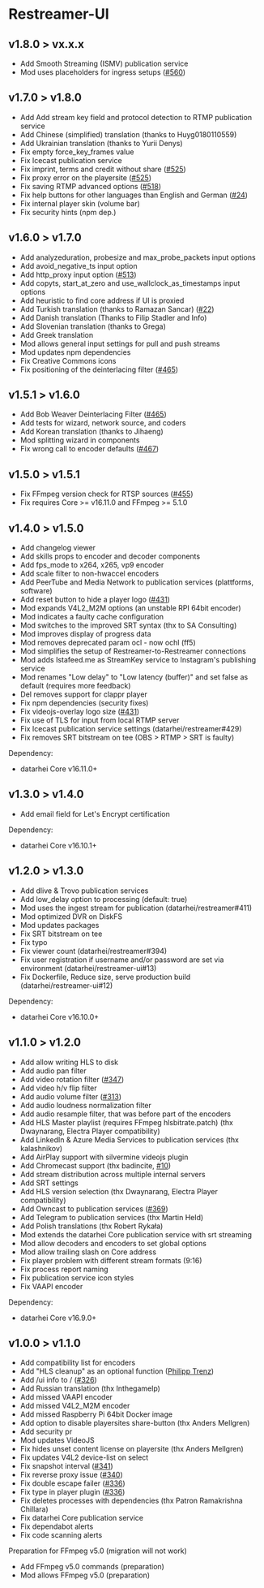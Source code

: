# Restreamer-UI

## v1.8.0 > vx.x.x

-   Add Smooth Streaming (ISMV) publication service
-   Mod uses placeholders for ingress setups ([#560](https://github.com/datarhei/restreamer-ui/issues/560))

## v1.7.0 > v1.8.0

-   Add Add stream key field and protocol detection to RTMP publication service
-   Add Chinese (simplified) translation (thanks to Huyg0180110559)
-   Add Ukrainian translation (thanks to Yurii Denys)
-   Fix empty force_key_frames value
-   Fix Icecast publication service
-   Fix imprint, terms and credit without share ([#525](https://github.com/datarhei/restreamer/issues/529))
-   Fix proxy error on the playersite ([#525](https://github.com/datarhei/restreamer/issues/525))
-   Fix saving RTMP advanced options ([#518](https://github.com/datarhei/restreamer/issues/518))
-   Fix help buttons for other languages than English and German ([#24](https://github.com/datarhei/restreamer-ui/issues/24))
-   Fix internal player skin (volume bar)
-   Fix security hints (npm dep.)

## v1.6.0 > v1.7.0

-   Add analyzeduration, probesize and max_probe_packets input options
-   Add avoid_negative_ts input option
-   Add http_proxy input option ([#513](https://github.com/datarhei/restreamer/issues/513))
-   Add copyts, start_at_zero and use_wallclock_as_timestamps input options
-   Add heuristic to find core address if UI is proxied
-   Add Turkish translation (thanks to Ramazan Sancar) ([#22](https://github.com/datarhei/restreamer-ui/issues/22))
-   Add Danish translation (Thanks to Filip Stadler and Info)
-   Add Slovenian translation (thanks to Grega)
-   Add Greek translation
-   Mod allows general input settings for pull and push streams
-   Mod updates npm dependencies
-   Fix Creative Commons icons
-   Fix positioning of the deinterlacing filter ([#465](https://github.com/datarhei/restreamer/issues/465))

## v1.5.1 > v1.6.0

-   Add Bob Weaver Deinterlacing Filter ([#465](https://github.com/datarhei/restreamer/issues/465))
-   Add tests for wizard, network source, and coders
-   Add Korean translation (thanks to Jihaeng)
-   Mod splitting wizard in components
-   Fix wrong call to encoder defaults ([#467](https://github.com/datarhei/restreamer/issues/467))

## v1.5.0 > v1.5.1

-   Fix FFmpeg version check for RTSP sources ([#455](https://github.com/datarhei/restreamer/issues/455))
-   Fix requires Core >= v16.11.0 and FFmpeg >= 5.1.0

## v1.4.0 > v1.5.0

-   Add changelog viewer
-   Add skills props to encoder and decoder components
-   Add fps_mode to x264, x265, vp9 encoder
-   Add scale filter to non-hwaccel encoders
-   Add PeerTube and Media Network to publication services (plattforms, software)
-   Add reset button to hide a player logo ([#431](https://github.com/datarhei/restreamer/issues/431))
-   Mod expands V4L2_M2M options (an unstable RPI 64bit encoder)
-   Mod indicates a faulty cache configuration
-   Mod switches to the improved SRT syntax (thx to SA Consulting)
-   Mod improves display of progress data
-   Mod removes deprecated param ocl - now ochl (ff5)
-   Mod simplifies the setup of Restreamer-to-Restreamer connections
-   Mod adds Istafeed.me as StreamKey service to Instagram's publishing service
-   Mod renames "Low delay" to "Low latency (buffer)" and set false as default (requires more feedback)
-   Del removes support for clappr player
-   Fix npm dependencies (security fixes)
-   Fix videojs-overlay logo size ([#431](https://github.com/datarhei/restreamer/issues/431))
-   Fix use of TLS for input from local RTMP server
-   Fix Icecast publication service settings (datarhei/restreamer#429)
-   Fix removes SRT bitstream on tee (OBS > RTMP > SRT is faulty)

Dependency:

-   datarhei Core v16.11.0+

## v1.3.0 > v1.4.0

-   Add email field for Let's Encrypt certification

Dependency:

-   datarhei Core v16.10.1+

## v1.2.0 > v1.3.0

-   Add dlive & Trovo publication services
-   Add low_delay option to processing (default: true)
-   Mod uses the ingest stream for publication (datarhei/restreamer#411)
-   Mod optimized DVR on DiskFS
-   Mod updates packages
-   Fix SRT bitstream on tee
-   Fix typo
-   Fix viewer count (datarhei/restreamer#394)
-   Fix user registration if username and/or password are set via environment (datarhei/restreamer-ui#13)
-   Fix Dockerfile, Reduce size, serve production build (datarhei/restreamer-ui#12)

Dependency:

-   datarhei Core v16.10.0+

## v1.1.0 > v1.2.0

-   Add allow writing HLS to disk
-   Add audio pan filter
-   Add video rotation filter ([#347](https://github.com/datarhei/restreamer/discussions/347))
-   Add video h/v flip filter
-   Add audio volume filter ([#313](https://github.com/datarhei/restreamer/issues/313))
-   Add audio loudness normalization filter
-   Add audio resample filter, that was before part of the encoders
-   Add HLS Master playlist (requires FFmpeg hlsbitrate.patch) (thx Dwaynarang, Electra Player compatibility)
-   Add LinkedIn & Azure Media Services to publication services (thx kalashnikov)
-   Add AirPlay support with silvermine videojs plugin
-   Add Chromecast support (thx badincite, [#10](https://github.com/datarhei/restreamer-ui/pull/10))
-   Add stream distribution across multiple internal servers
-   Add SRT settings
-   Add HLS version selection (thx Dwaynarang, Electra Player compatibility)
-   Add Owncast to publication services ([#369](https://github.com/datarhei/restreamer/issues/369))
-   Add Telegram to publication services (thx Martin Held)
-   Add Polish translations (thx Robert Rykała)
-   Mod extends the datarhei Core publication service with srt streaming
-   Mod allow decoders and encoders to set global options
-   Mod allow trailing slash on Core address
-   Fix player problem with different stream formats (9:16)
-   Fix process report naming
-   Fix publication service icon styles
-   Fix VAAPI encoder

Dependency:

-   datarhei Core v16.9.0+

## v1.0.0 > v1.1.0

-   Add compatibility list for encoders
-   Add "HLS cleanup" as an optional function ([Philipp Trenz](https://github.com/philipptrenz))
-   Add /ui info to / ([#326](https://github.com/datarhei/restreamer/issues/326))
-   Add Russian translation (thx Inthegamelp)
-   Add missed VAAPI encoder
-   Add missed V4L2_M2M encoder
-   Add missed Raspberry Pi 64bit Docker image
-   Add option to disable playersites share-button (thx Anders Mellgren)
-   Add security pr
-   Mod updates VideoJS
-   Fix hides unset content license on playersite (thx Anders Mellgren)
-   Fix updates V4L2 device-list on select
-   Fix snapshot interval ([#341](https://github.com/datarhei/restreamer/issues/340))
-   Fix reverse proxy issue ([#340](https://github.com/datarhei/restreamer/issues/340))
-   Fix double escape failer ([#336](https://github.com/datarhei/restreamer/issues/336))
-   Fix type in player plugin ([#336](https://github.com/datarhei/restreamer/issues/336))
-   Fix deletes processes with dependencies (thx Patron Ramakrishna Chillara)
-   Fix datarhei Core publication service
-   Fix dependabot alerts
-   Fix code scanning alerts

Preparation for FFmpeg v5.0 (migration will not work)

-   Add FFmpeg v5.0 commands (preparation)
-   Mod allows FFmpeg v5.0 (preparation)
